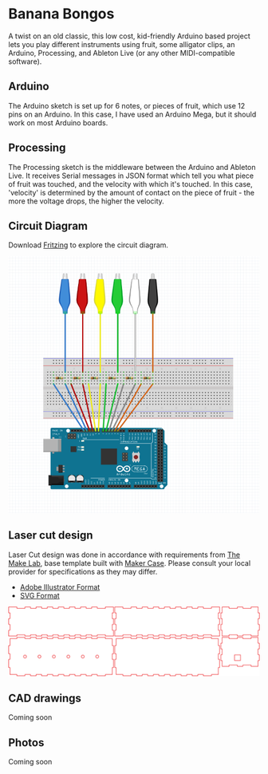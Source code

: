 # Banana Bongos

A twist on an old classic, this low cost, kid-friendly Arduino based project lets you play different instruments using fruit, some alligator clips, an Arduino, Processing, and Ableton Live (or any other MIDI-compatible software).

## Arduino
The Arduino sketch is set up for 6 notes, or pieces of fruit, which use 12 pins on an Arduino. In this case, I have used an Arduino Mega, but it should work on most Arduino boards.

## Processing
The Processing sketch is the middleware between the Arduino and Ableton Live. It receives Serial messages in JSON format which tell you what piece of fruit was touched, and the velocity with which it's touched. In this case, 'velocity' is determined by the amount of contact on the piece of fruit - the more the voltage drops, the higher the velocity.

## Circuit Diagram
Download [Fritzing](http://fritzing.org/) to explore the circuit diagram.

![Fritzing](https://github.com/struct78/banana-bongos/raw/develop/images/fritzing.png)

## Laser cut design
Laser Cut design was done in accordance with requirements from [The Make Lab](http://themakelab.com), base template built with [Maker Case](http://makercase.com). Please consult your local provider for specifications as they may differ.

+ [Adobe Illustrator Format](https://github.com/struct78/banana-bongos/raw/develop/laser-cut/box.ai)
+ [SVG Format](https://github.com/struct78/banana-bongos/raw/develop/laser-cut/box.svg)

![Laser Cut](https://github.com/struct78/banana-bongos/raw/develop/images/box.png)

## CAD drawings
Coming soon

## Photos
Coming soon
